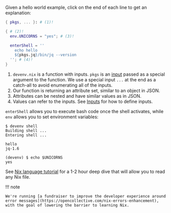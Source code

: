 Given a hello world example, click on the end of each line to get an explanation:

```nix title="devenv.nix"
{ pkgs, ... }: # (1)!

{ # (2)!
  env.UNICORNS = "yes"; # (3)!

  enterShell = ''
    echo hello
    ${pkgs.jq}/bin/jq --version
  ''; # (4)!
}
```

1. ``devenv.nix`` is a function with inputs. `pkgs` is an [input](inputs.md) passed as a special argument to the function.
  We use a special input ``...`` at the end as a catch-all to avoid enumerating all of the inputs.
2. Our function is returning an attribute set, similar to an object in JSON.
3. Attributes can be nested and have similar values as in JSON.
4. Values can refer to the inputs. See [Inputs](inputs.md) for how to define inputs.


``enterShell`` allows you to execute bash code once the shell activates, while ``env`` allows you to set environment variables:

```shell-session
$ devenv shell
Building shell ...
Entering shell ...

hello
jq-1.6

(devenv) $ echo $UNICORNS
yes
```




See [Nix language tutorial](https://nix.dev/tutorials/nix-language) for a 1-2 hour deep dive 
that will allow you to read any Nix file.

!!! note

    We're running [a fundraiser to improve the developer experience around error messages](https://opencollective.com/nix-errors-enhancement), with the goal of lowering the barrier to learning Nix.
